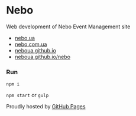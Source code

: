 # Nebo

Web development of Nebo Event Management site

- [nebo.ua](http://nebo.ua)
- [nebo.com.ua](http://nebo.com.ua)
- [neboua.github.io](http://neboua.github.io)
- [neboua.github.io/nebo](http://neboua.github.io/nebo)

### Run

`npm i`

`npm start` or `gulp`

Proudly hosted by [GitHub Pages](https://pages.github.com)
